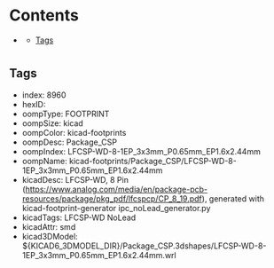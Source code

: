 



Contents
========

* [](#)
	* [Tags](#tags)

# 

## Tags

- index: 8960
- hexID: 
- oompType: FOOTPRINT
- oompSize: kicad
- oompColor: kicad-footprints
- oompDesc: Package_CSP
- oompIndex: LFCSP-WD-8-1EP_3x3mm_P0.65mm_EP1.6x2.44mm
- oompName: kicad-footprints/Package_CSP/LFCSP-WD-8-1EP_3x3mm_P0.65mm_EP1.6x2.44mm
- kicadDesc: LFCSP-WD, 8 Pin (https://www.analog.com/media/en/package-pcb-resources/package/pkg_pdf/lfcspcp/CP_8_19.pdf), generated with kicad-footprint-generator ipc_noLead_generator.py
- kicadTags: LFCSP-WD NoLead
- kicadAttr: smd
- kicad3DModel: ${KICAD6_3DMODEL_DIR}/Package_CSP.3dshapes/LFCSP-WD-8-1EP_3x3mm_P0.65mm_EP1.6x2.44mm.wrl
